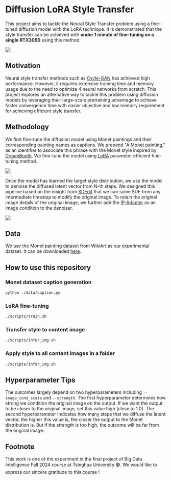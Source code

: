 # Diffusion LoRA Style Transfer

This project aims to tackle the Neural Style Transfer problem using a fine-tuned diffusion model with the LoRA technique. It is demonstrated that the style transfer can be achieved with **under 1 minute of fine-tuning on a single RTX3090** using this method.

<img src="https://github.com/trapoom555/Diffusion-LoRA-Style-Transfer/blob/main/assets/example_results.png?raw=true" />

## Motivation

Neural style transfer methods such as [Cycle-GAN](https://arxiv.org/pdf/1703.10593) has achieved high performance. However, it requires extensive training time and memory usage due to the need to optimize 4 neural networks from scratch. This project explores an alternative way to tackle this problem using diffusion models by leveraging their large-scale pretraining advantage to achieve faster convergence time with easier objective and low memory requirement for achieving efficient style transfer.

## Methodology

We first fine-tune the diffusion model using Monet paintings and their corresponding painting names as captions. We prepend "A Monet painting," as an identifier to associate this phrase with the Monet style inspired by [DreamBooth](https://arxiv.org/pdf/2208.12242). We fine-tune the model using [LoRA](https://arxiv.org/pdf/2106.09685) parameter efficient fine-tuning method.

<img src="https://github.com/trapoom555/Diffusion-LoRA-Style-Transfer/blob/main/assets/method_train.png?raw=true" />


Once the model has learned the target style distribution, we use the model to denoise the diffused latent vector from N-th steps. We designed this pipeline based on the insight from [SDEdit](https://arxiv.org/pdf/2108.01073) that we can solve SDE from any intermediate timestep to modify the original image. To retain the original image details of the original image, we further add the [IP-Adapter](https://arxiv.org/pdf/2308.06721) as an image condition to the denoiser.

<img src="https://github.com/trapoom555/Diffusion-LoRA-Style-Transfer/blob/main/assets/method_inference.png?raw=true" />

## Data

We use the Monet painting dataset from WikiArt as our experimental dataset. It can be downloaded [here](https://www.kaggle.com/datasets/steubk/wikiart).


## How to use this repository

### Monet dataset caption generation
```bash
python ./data/caption.py
```

### LoRA fine-tuning
```bash
./scripts/train.sh
```

### Transfer style to content image
```bash
./scripts/infer_img.sh
```

### Apply style to all content images in a folder
```bash
./scripts/infer_img.sh
```

## Hyperparameter Tips

The outcomes largely depend on two hyperparameters including `--image_cond_scale` and `--strength`. The first hyperparameter determines how strong we condition the original image on the output. If we want the output to be closer to the original image, set this value high (close to 1.0). The second hyperparameter indicates how many steps that we diffuse the latent vector, the higher this value is, the closer the output to the Monet distribution is. But if the strength is too high, the outcome will be far from the original image.

## Footnote
This work is one of the experiment in the final project of Big Data Intelligence Fall 2024 course at Tsinghua University 🟣. We would like to express our sincere gratitude to this course !